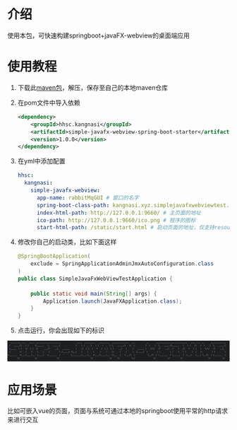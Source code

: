 # 介绍

使用本包，可快速构建springboot+javaFX-webview的桌面端应用

# 使用教程

1. 下载此[maven包](https://github.com/naledao/simpleJavaFxWebView/releases/download/1.0.0/hhsc.zip)，解压，保存至自己的本地maven仓库

2. 在pom文件中导入依赖

   ```xml
   <dependency>
       <groupId>hhsc.kangnasi</groupId>
       <artifactId>simple-javafx-webview-spring-boot-starter</artifactId>
       <version>1.0.0</version>
   </dependency>
   ```

3. 在yml中添加配置

   ```yml
   hhsc:
     kangnasi:
       simple-javafx-webview:
         app-name: rabbitMqGUI # 窗口的名字
         spring-boot-class-path: kangnasi.xyz.simplejavafxwebviewtest.SimpleJavaFxWebViewTestApplication # 你的springboot启动类的包名
         index-html-path: http://127.0.0.1:9660/ # 主页面的地址
         ico-path: http://127.0.0.1:9660/ico.png # 程序的图标
         start-html-path: /static/start.html # 启动页面的地址，仅支持resource下的文件
   ```

4. 修改你自己的启动类，比如下面这样

   ```java
   @SpringBootApplication(
       exclude = SpringApplicationAdminJmxAutoConfiguration.class
   )
   public class SimpleJavaFxWebViewTestApplication {
   
       public static void main(String[] args) {
           Application.launch(JavaFXApplication.class);
       }
   }
   ```

5. 点击运行，你会出现如下的标识

![image-20250717143858871](image-20250717143858871.png)

# 应用场景

比如可嵌入vue的页面，页面与系统可通过本地的springboot使用平常的http请求来进行交互
